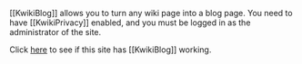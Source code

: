 [[KwikiBlog]] allows you to turn any wiki page into a blog page. You need to have [[KwikiPrivacy]] enabled, and you must be logged in as the administrator of the site.

Click [here](http:blog.cgi) to see if this site has [[KwikiBlog]] working.
